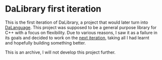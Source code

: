 # DaLibrary first iteration

This is the first iteration of DaLibrary, a project that would later turn into
[DaLanguage](https://github.com/ChaosInventor/DaLanguage). This project was
supposed to be a general purpose library for C++ with a focus on flexibility.
Due to various reasons, I saw it as a failure in its goals and decided to work
on the [next iteration](https://github.com/ChaosInventor/OldDaLibraryIter2),
taking all I had learnt and hopefully building something better.

This is an archive, I will not develop this project further.
